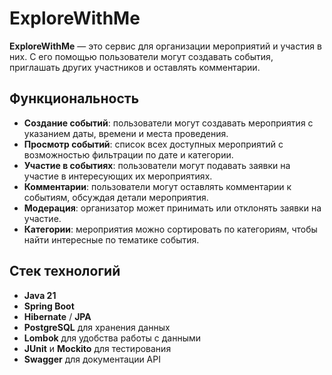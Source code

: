 # ExploreWithMe

**ExploreWithMe** — это сервис для организации мероприятий и участия в них. С его помощью пользователи могут создавать события, приглашать других участников и оставлять комментарии.

## Функциональность

- **Создание событий**: пользователи могут создавать мероприятия с указанием даты, времени и места проведения.
- **Просмотр событий**: список всех доступных мероприятий с возможностью фильтрации по дате и категории.
- **Участие в событиях**: пользователи могут подавать заявки на участие в интересующих их мероприятиях.
- **Комментарии**: пользователи могут оставлять комментарии к событиям, обсуждая детали мероприятия.
- **Модерация**: организатор может принимать или отклонять заявки на участие.
- **Категории**: мероприятия можно сортировать по категориям, чтобы найти интересные по тематике события.

## Стек технологий

- **Java 21**
- **Spring Boot**
- **Hibernate** / **JPA**
- **PostgreSQL** для хранения данных
- **Lombok** для удобства работы с данными
- **JUnit** и **Mockito** для тестирования
- **Swagger** для документации API
